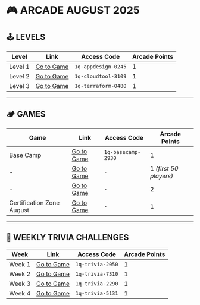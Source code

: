 # 🎮 ARCADE AUGUST 2025

## 🕹️ LEVELS

| Level     | Link                                                                 | Access Code             | Arcade Points |
|-----------|----------------------------------------------------------------------|--------------------------|---------------|
| Level 1   | [Go to Game](https://www.cloudskillsboost.google/games/6394)        | ```1q-appdesign-0245```     | 1             |
| Level 2   | [Go to Game](https://www.cloudskillsboost.google/games/6395)        | ```1q-cloudtool-3109```  | 1             |
| Level 3   | [Go to Game](https://www.cloudskillsboost.google/games/6396)        | ```1q-terraform-0480```      | 1             |

---

## 🏕️ GAMES

| Game            | Link                                                                 | Access Code              | Arcade Points |
|-----------------|----------------------------------------------------------------------|---------------------------|---------------|
| Base Camp       | [Go to Game](https://www.cloudskillsboost.google/games/6393)        | ```1q-basecamp-2930```      | 1             |
| -    | [Go to Game](-)                                         | ```-```                         | 1 *(first 50 players)* |
| -    | [Go to Game](-)                                        | ```-```                         | 2             |
| Certification Zone August       | [Go to Game](-)        | ```-```      | 1             |

---

## 📅 WEEKLY TRIVIA CHALLENGES

| Week      | Link                                                                 | Access Code            | Arcade Points |
|-----------|----------------------------------------------------------------------|-------------------------|---------------|
| Week 1    | [Go to Game](https://www.cloudskillsboost.google/games/6397)        | ```1q-trivia-2050```      | 1             |
| Week 2    | [Go to Game](https://www.cloudskillsboost.google/games/6398)        | ```1q-trivia-7310```      | 1             |
| Week 3    | [Go to Game](https://www.cloudskillsboost.google/games/6399)        | ```1q-trivia-2290```      | 1             |
| Week 4    | [Go to Game](https://www.cloudskillsboost.google/games/6400)        | ```1q-trivia-5131```      | 1             |
